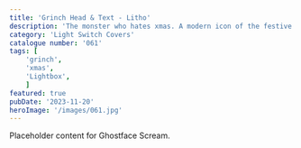 ```yaml
---
title: 'Grinch Head & Text - Litho'
description: 'The monster who hates xmas. A modern icon of the festive period. Available with a red solid heart or also available with a litho heart. 7 optional litho hearts included. '
category: 'Light Switch Covers'
catalogue number: '061'
tags: [
    'grinch', 
    'xmas',
    'Lightbox', 
    ]
featured: true
pubDate: '2023-11-20'
heroImage: '/images/061.jpg'
---
```


Placeholder content for Ghostface Scream.
